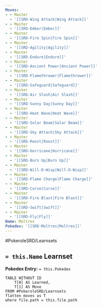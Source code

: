 ```yaml
---
Moves:
- - Master
  - '[[SRD-Wing Attack|Wing Attack]]'
- - Master
  - '[[SRD-Ember|Ember]]'
- - Master
  - '[[SRD-Fire Spin|Fire Spin]]'
- - Master
  - '[[SRD-Agility|Agility]]'
- - Master
  - '[[SRD-Endure|Endure]]'
- - Master
  - '[[SRD-Ancient Power|Ancient Power]]'
- - Master
  - '[[SRD-Flamethrower|Flamethrower]]'
- - Master
  - '[[SRD-Safeguard|Safeguard]]'
- - Master
  - '[[SRD-Air Slash|Air Slash]]'
- - Master
  - '[[SRD-Sunny Day|Sunny Day]]'
- - Master
  - '[[SRD-Heat Wave|Heat Wave]]'
- - Master
  - '[[SRD-Solar Beam|Solar Beam]]'
- - Master
  - '[[SRD-Sky Attack|Sky Attack]]'
- - Master
  - '[[SRD-Roost|Roost]]'
- - Master
  - '[[SRD-Hurricane|Hurricane]]'
- - Master
  - '[[SRD-Burn Up|Burn Up]]'
- - Master
  - '[[SRD-Will-O-Wisp|Will-O-Wisp]]'
- - Master
  - '[[SRD-Flame Charge|Flame Charge]]'
- - Master
  - '[[SRD-Curse|Curse]]'
- - Master
  - '[[SRD-Fire Blast|Fire Blast]]'
- - Master
  - '[[SRD-Swift|Swift]]'
- - Master
  - '[[SRD-Fly|Fly]]'
Name: Moltres
Pokedex: '[[SRD-Moltres|Moltres]]'
---
```


#PokeroleSRD/Learnsets

## `= this.Name` Learnset

**Pokedex Entry:** `= this.Pokedex`

```dataview
TABLE WITHOUT ID
    T[0] AS Learned,
    T[1] AS Move
FROM #PokeroleSRD/Learnsets
flatten moves as T
where file.path = this.file.path
```
